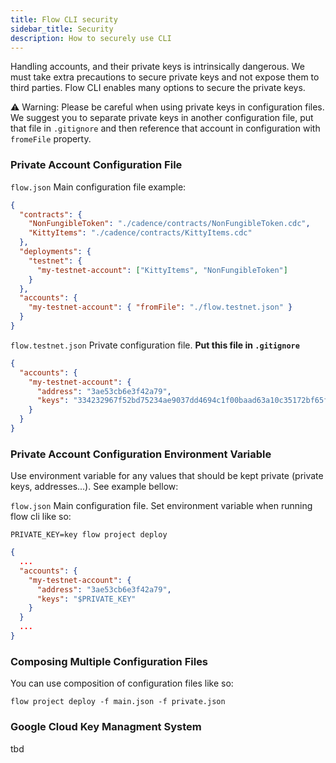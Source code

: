 ```yaml
---
title: Flow CLI security
sidebar_title: Security
description: How to securely use CLI
---
```


Handling accounts, and their private keys is intrinsically dangerous. We must take extra
precautions to secure private keys and not expose them to third parties. Flow CLI enables 
many options to secure the private keys.

⚠️ Warning: Please be careful when using private keys in configuration files. We suggest you
to separate private keys in another configuration file, put that file in `.gitignore` and then
reference that account in configuration with `fromeFile` property.

### Private Account Configuration File
`flow.json` Main configuration file example:
```json
{
  "contracts": {
    "NonFungibleToken": "./cadence/contracts/NonFungibleToken.cdc",
    "KittyItems": "./cadence/contracts/KittyItems.cdc"
  },
  "deployments": {
    "testnet": {
      "my-testnet-account": ["KittyItems", "NonFungibleToken"]
    }
  },
  "accounts": {
    "my-testnet-account": { "fromFile": "./flow.testnet.json" }
  }
}
```

`flow.testnet.json` Private configuration file. **Put this file in `.gitignore`**
```json
{
  "accounts": {
    "my-testnet-account": {
      "address": "3ae53cb6e3f42a79",
      "keys": "334232967f52bd75234ae9037dd4694c1f00baad63a10c35172bf65fbb8ad1111"
    }
  }
}
```

### Private Account Configuration Environment Variable

Use environment variable for any values that should be kept private (private keys, addresses...).
See example bellow:

`flow.json` Main configuration file. Set environment variable when running flow cli like so:
```shell
PRIVATE_KEY=key flow project deploy
```
```json
{
  ...
  "accounts": {
    "my-testnet-account": {
      "address": "3ae53cb6e3f42a79",
      "keys": "$PRIVATE_KEY"
    }
  }
  ...
}
```

### Composing Multiple Configuration Files
You can use composition of configuration files like so:
```shell
flow project deploy -f main.json -f private.json
```

### Google Cloud Key Managment System
tbd